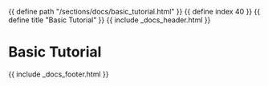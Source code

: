 {{ define path "/sections/docs/basic_tutorial.html" }}
{{ define index 40 }}
{{ define title "Basic Tutorial" }}
{{ include _docs_header.html }}

# Basic Tutorial



{{ include _docs_footer.html }}

